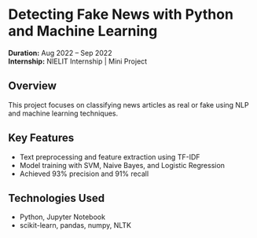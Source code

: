 # Detecting Fake News with Python and Machine Learning

**Duration:** Aug 2022 – Sep 2022  
**Internship:** NIELIT Internship | Mini Project

## Overview
This project focuses on classifying news articles as real or fake using NLP and machine learning techniques.

## Key Features
- Text preprocessing and feature extraction using TF-IDF
- Model training with SVM, Naive Bayes, and Logistic Regression
- Achieved 93% precision and 91% recall

## Technologies Used
- Python, Jupyter Notebook
- scikit-learn, pandas, numpy, NLTK
